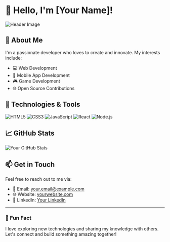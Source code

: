 # 👋 Hello, I'm [Your Name]!

![Header Image](https://via.placeholder.com/1200x300/007BFF/FFFFFF?text=Welcome+to+My+GitHub+Profile)

## 🌟 About Me

I'm a passionate developer who loves to create and innovate. My interests include:

- 💻 Web Development
- 📱 Mobile App Development
- 🎮 Game Development
- 🌐 Open Source Contributions

## 🔧 Technologies & Tools

![HTML5](https://img.shields.io/badge/HTML5-FF5733?style=flat&logo=html5&logoColor=white)
![CSS3](https://img.shields.io/badge/CSS3-007BFF?style=flat&logo=css3&logoColor=white)
![JavaScript](https://img.shields.io/badge/JavaScript-F7DF1E?style=flat&logo=javascript&logoColor=black)
![React](https://img.shields.io/badge/React-61DAFB?style=flat&logo=react&logoColor=black)
![Node.js](https://img.shields.io/badge/Node.js-339933?style=flat&logo=nodedotjs&logoColor=white)

## 📈 GitHub Stats

![Your GitHub Stats](https://github-readme-stats.vercel.app/api?username=yourusername&show_icons=true&theme=blue)

## 📫 Get in Touch

Feel free to reach out to me via:

- 📧 Email: [your.email@example.com](mailto:your.email@example.com)
- 🌐 Website: [yourwebsite.com](https://yourwebsite.com)
- 💼 LinkedIn: [Your LinkedIn](https://www.linkedin.com/in/yourprofile)

---

### 🌈 Fun Fact

I love exploring new technologies and sharing my knowledge with others. Let's connect and build something amazing together!

